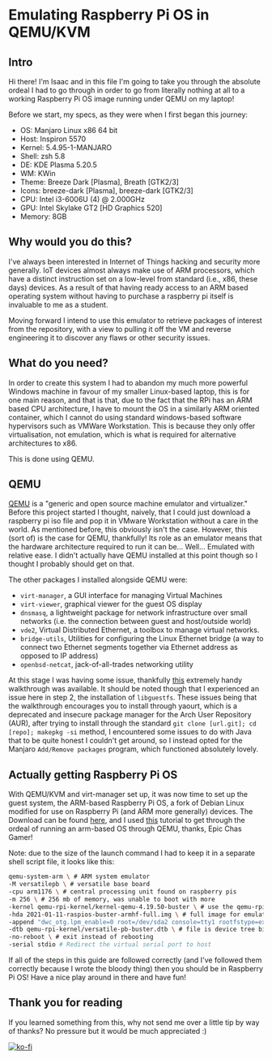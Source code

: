 # Emulating Raspberry Pi OS in QEMU/KVM

## Intro

Hi there! I'm Isaac and in this file I'm going to take you through the absolute ordeal I had to go through in order to go from literally nothing at all to a working Raspberry Pi OS image running under QEMU on my laptop!

Before we start, my specs, as they were when I first began this journey:

* OS: Manjaro Linux x86 64 bit
* Host: Inspiron 5570
* Kernel: 5.4.95-1-MANJARO
* Shell: zsh 5.8
* DE: KDE Plasma 5.20.5
* WM: KWin
* Theme: Breeze Dark [Plasma], Breath [GTK2/3] 
* Icons: breeze-dark [Plasma], breeze-dark [GTK2/3] 
* CPU: Intel i3-6006U (4) @ 2.000GHz 
* GPU: Intel Skylake GT2 [HD Graphics 520]
* Memory: 8GB

## Why would you do this?

I've always been interested in Internet of Things hacking and security more generally. IoT devices almost always make use of ARM processors, which have a distinct instruction set on a low-level from standard (i.e., x86, these days) devices. As a result of that having ready access to an ARM based operating system without having to purchase a raspberry pi itself is invaluable to me as a student.

Moving forward I intend to use this emulator to retrieve packages of interest from the repository, with a view to pulling it off the VM and reverse engineering it to discover any flaws or other security issues. 

## What do you need?

In order to create this system I had to abandon my much more powerful Windows machine in favour of my smaller Linux-based laptop, this is for one main reason, and that is that, due to the fact that the RPi has an ARM based CPU architecture, I have to mount the OS in a similarly ARM oriented container, which I cannot do using standard windows-based software hypervisors such as VMWare Workstation. This is because they only offer virtualisation, not emulation, which is what is required for alternative architectures to x86.

This is done using QEMU.

## QEMU

[QEMU](https://www.qemu.org/) is a "generic and open source machine emulator and virtualizer." Before this project started I thought, naively, that I could just download a raspberry pi iso file and pop it in VMware Workstation without a care in the world. As mentioned before, this obviously isn't the case. However, this (sort of) is the case for QEMU, thankfully! Its role as an emulator means that the hardware architecture required to run it can be... Well... Emulated with relative ease. I didn't actually have QEMU installed at this point though so I thought I probably should get on that.

The other packages I installed alongside QEMU were:

* `virt-manager`, a GUI interface for managing Virtual Machines
* `virt-viewer`, graphical viewer for the guest OS display
* `dnsmasq`, a lightweight package for network infrastructure over small networks (i.e. the connection between guest and host/outside world)
* `vde2`, Virtual Distributed Ethernet, a toolbox to manage virtual networks.
* `bridge-utils`, Utilities for configuring the Linux Ethernet bridge (a way to connect two Ethernet segments together via Ethernet address as opposed to IP address)
* `openbsd-netcat`, jack-of-all-trades networking utility

At this stage I was having some issue, thankfully [this](https://computingforgeeks.com/complete-installation-of-kvmqemu-and-virt-manager-on-arch-linux-and-manjaro/) extremely handy walkthrough was available. It should be noted though that I experienced an issue here in step 2, the installation of `libguestfs`. These issues being that the walkthrough encourages you to install through yaourt, which is a deprecated and insecure package manager for the Arch User Repository (AUR), after trying to install through the standard `git clone [url.git]; cd [repo]; makepkg -si` method, I encountered some issues to do with Java that to be quite honest I couldn't get around, so I instead opted for the Manjaro `Add/Remove packages` program, which functioned absolutely lovely.

## Actually getting Raspberry Pi OS

With QEMU/KVM and virt-manager set up, it was now time to set up the guest system, the ARM-based Raspberry Pi OS, a fork of Debian Linux modified for use on Raspberry Pi (and ARM more generally) devices. The Download can be found [here](https://www.raspberrypi.org/downloads/raspberry-pi-os/), and I used [this](https://epicchasgamer.com/2020/10/18/how-to-emulate-raspberry-pi-in-qemu/) tutorial to get through the ordeal of running an arm-based OS through QEMU, thanks, Epic Chas Gamer!

Note: due to the size of the launch command I had to keep it in a separate shell script file, it looks like this:

```sh
qemu-system-arm \ # ARM system emulator
-M versatilepb \ # versatile base board
-cpu arm1176 \ # central processing unit found on raspberry pis
-m 256 \ # 256 mb of memory, was unable to boot with more
-kernel qemu-rpi-kernel/kernel-qemu-4.19.50-buster \ # use the qemu-rpi kernel as the kernel image
-hda 2021-01-11-raspios-buster-armhf-full.img \ # full image for emulated hard drive A
-append "dwc_otg.lpm_enable=0 root=/dev/sda2 console=tty1 rootfstype=ext4 elevator=deadline rootwait" \ # disables LPM (latency improvement), uses correct partition, specifies a terminal emulator, the filesystem format, improves timing of I/O input, and waits indefinitely for that kernel to boot
-dtb qemu-rpi-kernel/versatile-pb-buster.dtb \ # file is device tree binary, describes hardware components of a device
-no-reboot \ # exit instead of rebooting
-serial stdio # Redirect the virtual serial port to host
```

If all of the steps in this guide are followed correctly (and I've followed them correctly because I wrote the bloody thing) then you should be in Raspberry Pi OS! Have a nice play around in there and have fun! 

## Thank you for reading

If you learned something from this, why not send me over a little tip by way of thanks? No pressure but it would be much appreciated :)

[![ko-fi](https://ko-fi.com/img/githubbutton_sm.svg)](https://ko-fi.com/A0A1D0FSN)